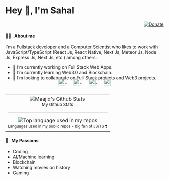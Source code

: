 # Hey 👋, I'm Sahal

<div align="right">
  <a href="https://www.buymeacoffee.com/sahalimran">
    <img src="https://img.shields.io/badge/$-support-ff69b4.svg?style=flat" alt="Donate" />
  </a>
</div>

#### 🧑‍💻 &nbsp;&nbsp;About me

I'm a Fullstack developer and a Computer Scientist who likes to work with JavaScript/TypeScript (React Js, React Native, Next Js, Meteor Js, Node Js, Express Js, Next Js, etc.) among others.

- 🔭 I’m currently working on Full Stack Web Apps.
- 🌱 I’m currently learning Web3.0 and Blockchain.
- 👯 I’m looking to collaborate on Full Stack projects and Web3 projects.

<p align="center" style="margin: -20px 0 30px">
   <a href="https://twitter.com/sahalimran" target="_blank" style='margin-right:10px'>
    <img align="center" src="https://cdn.jsdelivr.net/npm/simple-icons@3.0.1/icons/twitter.svg" alt="twitter" height="22px" width="22px" />
  </a>
  &nbsp;&nbsp;
  <a href="https://www.instagram.com/sahal_imran786/" target="_blank" style='margin-right:10px'>
    <img align="center" src="https://cdn.jsdelivr.net/npm/simple-icons@3.0.1/icons/instagram.svg" alt="stackoverflow" height="22px" width="22px" />
  </a>
  &nbsp;&nbsp;
  <a href="https://www.linkedin.com/in/sahal-imran-511b24203/" target="_blank" style='margin-right:10px'>
    <img align="center" src="https://cdn.jsdelivr.net/npm/simple-icons@3.0.1/icons/linkedin.svg" alt="linkedin" height="22px" width="22px" />
  </a>
  &nbsp;&nbsp;
  <a href="mailto:sahalimran7866@gmail.com" target="_blank">
    <img align="center" src="https://cdn.jsdelivr.net/npm/simple-icons@3.0.1/icons/gmail.svg" alt="email" height="22px" width="22px" />
  </a>
</p>

  <table align="center" border="0">
      <tr>
        <td>
          <div align="center">
                 <img width="" src="https://github-readme-stats.vercel.app/api?username=sahal-imran&show_icons=true&theme=radical" alt="Maajid's Github Stats" />
              <br />
              <small align="center">My Github Stats</small>
            </div>
          <hr>
          <div align="center">
            <img width="" src="https://github-readme-stats.vercel.app/api/top-langs/?username=sahal-imran&exclude_repo=TaskManagement,laracast-redis,laravel-forum,screenshots-codepen,educative.io_courses,laracast6-code,Amazon-SDE-Preparation&layout=compact&hide=html&hide_title=1&card_width=300&hide_border=true" alt="Top language used in my repos" />
            <br />
            <small style="font-size:12px;" align="center">Languages used in my public repos - big fan of JS/TS ❣️</small>
          </div>
        </td>
      </tr>
  </table>

#### 🧡 &nbsp;&nbsp;My Passions

- Coding
- AI/Machine learning
- Blockchain
- Watching movies on history
- Gaming
